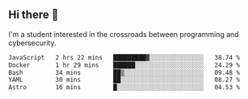 ## Hi there 👋

I'm a student interested in the crossroads between programming and cybersecurity.
<!--START_SECTION:waka-->

```txt
JavaScript   2 hrs 22 mins   █████████▓░░░░░░░░░░░░░░░   38.74 %
Docker       1 hr 29 mins    ██████░░░░░░░░░░░░░░░░░░░   24.29 %
Bash         34 mins         ██▒░░░░░░░░░░░░░░░░░░░░░░   09.48 %
YAML         30 mins         ██░░░░░░░░░░░░░░░░░░░░░░░   08.27 %
Astro        16 mins         █░░░░░░░░░░░░░░░░░░░░░░░░   04.53 %
```

<!--END_SECTION:waka-->
